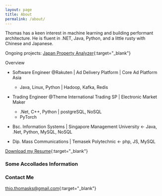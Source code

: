 ```yaml
---
layout: page
title: About
permalink: /about/
---
```

Thomas has a keen interest in machine learning and building performant architecture. He is fluent in .NET, Java, Python, and a little rusty with Chinese and Japanese.

Ongoing projects: 
[Japan Property Analyzer](https://japan-property.herokuapp.com/){:target="_blank"}

Overview
- Software Engineer @Rakuten | Ad Delivery Platform | Core Ad Platform Asia
	- Java, Linux, Python | Hadoop, Kafka, Redis

- Trading Engineer @Theme International Trading SP | Electronic Market Maker
	- .Net, C++, Python | postgreSQL, NoSQL
	- PyTorch

- Bsc. Information Systems | Singapore Management University <- Java, .Net, Python, MySQL, NoSQL
- Dip. Mass Communications | Temasek Polytechnic <- php, JS, MySQL

[Download my Resume](/Thomas_Resume.pdf){:target="_blank"}

### Some Accollades Information


### Contact Me
[thio.thomasks@gmail.com](mailto:thio.thomasks@gmail.com){:target="_blank"}
